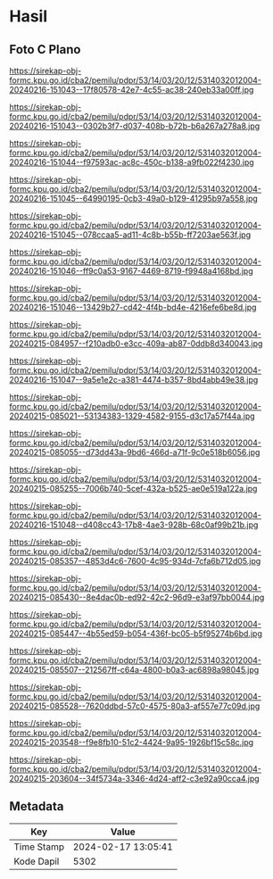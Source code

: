 # Hasil

## Foto C Plano

https://sirekap-obj-formc.kpu.go.id/cba2/pemilu/pdpr/53/14/03/20/12/5314032012004-20240216-151043--17f80578-42e7-4c55-ac38-240eb33a00ff.jpg

https://sirekap-obj-formc.kpu.go.id/cba2/pemilu/pdpr/53/14/03/20/12/5314032012004-20240216-151043--0302b3f7-d037-408b-b72b-b6a267a278a8.jpg

https://sirekap-obj-formc.kpu.go.id/cba2/pemilu/pdpr/53/14/03/20/12/5314032012004-20240216-151044--f97593ac-ac8c-450c-b138-a9fb022f4230.jpg

https://sirekap-obj-formc.kpu.go.id/cba2/pemilu/pdpr/53/14/03/20/12/5314032012004-20240216-151045--64990195-0cb3-49a0-b129-41295b97a558.jpg

https://sirekap-obj-formc.kpu.go.id/cba2/pemilu/pdpr/53/14/03/20/12/5314032012004-20240216-151045--078ccaa5-ad11-4c8b-b55b-ff7203ae563f.jpg

https://sirekap-obj-formc.kpu.go.id/cba2/pemilu/pdpr/53/14/03/20/12/5314032012004-20240216-151046--ff9c0a53-9167-4469-8719-f9948a4168bd.jpg

https://sirekap-obj-formc.kpu.go.id/cba2/pemilu/pdpr/53/14/03/20/12/5314032012004-20240216-151046--13429b27-cd42-4f4b-bd4e-4216efe6be8d.jpg

https://sirekap-obj-formc.kpu.go.id/cba2/pemilu/pdpr/53/14/03/20/12/5314032012004-20240215-084957--f210adb0-e3cc-409a-ab87-0ddb8d340043.jpg

https://sirekap-obj-formc.kpu.go.id/cba2/pemilu/pdpr/53/14/03/20/12/5314032012004-20240216-151047--9a5e1e2c-a381-4474-b357-8bd4abb49e38.jpg

https://sirekap-obj-formc.kpu.go.id/cba2/pemilu/pdpr/53/14/03/20/12/5314032012004-20240215-085021--53134383-1329-4582-9155-d3c17a57f44a.jpg

https://sirekap-obj-formc.kpu.go.id/cba2/pemilu/pdpr/53/14/03/20/12/5314032012004-20240215-085055--d73dd43a-9bd6-466d-a71f-9c0e518b6056.jpg

https://sirekap-obj-formc.kpu.go.id/cba2/pemilu/pdpr/53/14/03/20/12/5314032012004-20240215-085255--7006b740-5cef-432a-b525-ae0e519a122a.jpg

https://sirekap-obj-formc.kpu.go.id/cba2/pemilu/pdpr/53/14/03/20/12/5314032012004-20240216-151048--d408cc43-17b8-4ae3-928b-68c0af99b21b.jpg

https://sirekap-obj-formc.kpu.go.id/cba2/pemilu/pdpr/53/14/03/20/12/5314032012004-20240215-085357--4853d4c6-7600-4c95-934d-7cfa6b712d05.jpg

https://sirekap-obj-formc.kpu.go.id/cba2/pemilu/pdpr/53/14/03/20/12/5314032012004-20240215-085430--8e4dac0b-ed92-42c2-96d9-e3af97bb0044.jpg

https://sirekap-obj-formc.kpu.go.id/cba2/pemilu/pdpr/53/14/03/20/12/5314032012004-20240215-085447--4b55ed59-b054-436f-bc05-b5f95274b6bd.jpg

https://sirekap-obj-formc.kpu.go.id/cba2/pemilu/pdpr/53/14/03/20/12/5314032012004-20240215-085507--212567ff-c64a-4800-b0a3-ac6898a98045.jpg

https://sirekap-obj-formc.kpu.go.id/cba2/pemilu/pdpr/53/14/03/20/12/5314032012004-20240215-085528--7620ddbd-57c0-4575-80a3-af557e77c09d.jpg

https://sirekap-obj-formc.kpu.go.id/cba2/pemilu/pdpr/53/14/03/20/12/5314032012004-20240215-203548--f9e8fb10-51c2-4424-9a95-1926bf15c58c.jpg

https://sirekap-obj-formc.kpu.go.id/cba2/pemilu/pdpr/53/14/03/20/12/5314032012004-20240215-203604--34f5734a-3346-4d24-aff2-c3e92a90cca4.jpg


## Metadata

| Key        | Value               |
| ---------- | ------------------- |
| Time Stamp | 2024-02-17 13:05:41 |
| Kode Dapil | 5302                |



